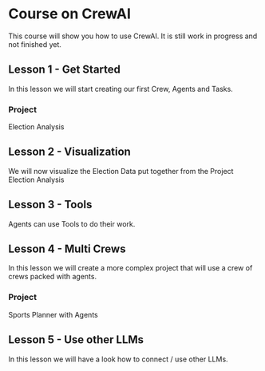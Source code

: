 # Course on CrewAI
This course will show you how to use CrewAI. It is still work in progress and not finished yet.

## Lesson 1 - Get Started
In this lesson we will start creating our first Crew, Agents and Tasks.
### Project
Election Analysis

## Lesson 2 - Visualization
We will now visualize the Election Data put together from the Project Election Analysis

## Lesson 3 - Tools
Agents can use Tools to do their work.

## Lesson 4 - Multi Crews
In this lesson we will create a more complex project that will use a crew of crews packed with agents.
### Project
Sports Planner with Agents

## Lesson 5 - Use other LLMs
In this lesson we will have a look how to connect / use other LLMs.


